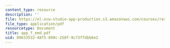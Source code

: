 ```yaml
---
content_type: resource
description: ''
file: https://ol-ocw-studio-app-production.s3.amazonaws.com/courses/res-6-003-electromechanical-dynamics-spring-2009/0963353248f5899c258f9c73ffdbb6e2_app_f_emd.pdf
file_type: application/pdf
resourcetype: Document
title: app_f_emd.pdf
uid: 09633532-48f5-899c-258f-9c73ffdbb6e2
---
```

